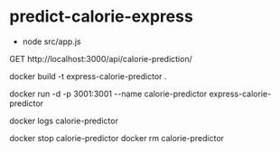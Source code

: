 # predict-calorie-express

- node src/app.js

GET http://localhost:3000/api/calorie-prediction/<username>

docker build -t express-calorie-predictor .

docker run -d -p 3001:3001 --name calorie-predictor express-calorie-predictor

docker logs calorie-predictor

docker stop calorie-predictor
docker rm calorie-predictor
